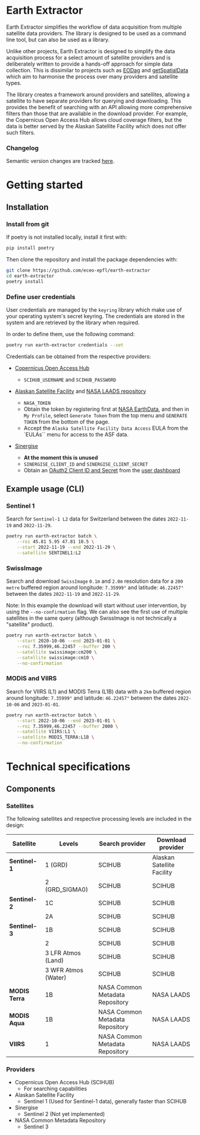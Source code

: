# Earth Extractor

Earth Extractor simplifies the workflow of data acquisition from multiple
satellite data providers. The library is designed to be used as a command line
tool, but can also be used as a library.

Unlike other projects, Earth Extractor is designed to simplify the data
acquisition process for a select amount of satellite providers and is
deliberately written to provide a hands-off approach for simple data
collection. This is dissimilar to projects
such as [EODag](https://github.com/CS-SI/eodag) and
[getSpatialData](https://github.com/16EAGLE/getSpatialData) which aim to
harmonise the process over many providers and satellite types.

The library creates a framework around providers and satellites, allowing
a satellite to have separate providers for querying and downloading. This
provides the benefit of searching with an API allowing more comprehensive
filters than those that are available in the download provider. For example,
the Copernicus Open Access Hub allows cloud coverage filters, but the data is
better served by the Alaskan Satellite Facility which does not offer such
filters.

### Changelog
Semantic version changes are tracked [here](./CHANGELOG.md).

# Getting started
## Installation

### Install from git

If poetry is not installed locally, install it first with:

```bash
pip install poetry
```

Then clone the repository and install the package dependencies with:

```bash
git clone https://github.com/eceo-epfl/earth-extractor
cd earth-extractor
poetry install
```

### Define user credentials

User credentials are managed by the `keyring` library which make use of your
operating system's secret keyring. The credentials are stored in the system
and are retrieved by the library when required.

In order to define them, use the following command:

```bash
poetry run earth-extractor credentials --set
```

Credentials can be obtained from the respective providers:
* [Copernicus Open Access Hub](https://scihub.copernicus.eu/dhus/#/self-registration)
    * `SCIHUB_USERNAME` and `SCIHUB_PASSWORD`

* [Alaskan Satellite Facility](https://asf.alaska.edu/) and [NASA LAADS repository](https://ladsweb.modaps.eosdis.nasa.gov/)
    * `NASA_TOKEN`
    * Obtain the token by registering first at [NASA EarthData](https://urs.earthdata.nasa.gov/users/new), and then in `My Profile`, select `Generate Token` from the top menu and
    `GENERATE TOKEN` from the bottom of the page.
    * Accept the `Alaska Satellite Facility Data Access` EULA from the `EULAs``
    menu for access to the ASF data.

* [Sinergise](https://www.sentinel-hub.com)
    * **At the moment this is unused**
    * `SINERGISE_CLIENT_ID` and `SINERGISE_CLIENT_SECRET`
    * Obtain an [OAuth2 Client ID and Secret](https://docs.sentinel-hub.com/api/latest/api/overview/authentication/)
    from the [user dashboard](https://apps.sentinel-hub.com/dashboard/#/account/settings)


## Example usage (CLI)

### Sentinel 1
Search for `Sentinel-1 L2` data for Switzerland between the dates
`2022-11-19` and `2022-11-29`.

```bash
poetry run earth-extractor batch \
    --roi 45.81 5.95 47.81 10.5 \
    --start 2022-11-19 --end 2022-11-29 \
    --satellite SENTINEL1:L2
```

### SwissImage

Search and download `SwissImage` `0.1m` and `2.0m` resolution data for a
`200 metre` buffered region around longitude: `7.35999°` and latitude:
`46.22457°` between the dates `2022-11-19` and `2022-11-29`.

Note: In this example the download will start without user intervention, by
using the `--no-confirmation` flag. We can also see the first use of multiple
satellites in the same query (although SwissImage is not technically a
"satellite" product).

```bash
poetry run earth-extractor batch \
    --start 2020-10-06 --end 2023-01-01 \
    --roi 7.35999,46.22457 --buffer 200 \
    --satellite swissimage:cm200 \
    --satellite swissimage:cm10 \
    --no-confirmation
```

### MODIS and VIIRS

Search for VIIRS (L1) and MODIS Terra (L1B) data with a `2km` buffered region
around longitude: `7.35999°` and latitude: `46.22457°` between the dates
`2022-10-06` and `2023-01-01`.

```bash
poetry run earth-extractor batch \
    --start 2022-10-06 --end 2023-01-01 \
    --roi 7.35999,46.22457 --buffer 2000 \
    --satellite VIIRS:L1 \
    --satellite MODIS_TERRA:L1B \
    --no-confirmation
```

# Technical specifications

## Components
### Satellites
The following satellites and respective processing levels are
included in the design:


| **Satellite** | **Levels**            | **Search provider**               | **Download provider**             |
|---------------|-----------------------|-----------------------------------|-----------------------------------|
| **Sentinel-1**| 1 (GRD)               | SCIHUB                            | Alaskan Satellite Facility        |
|               | 2 (GRD_SIGMA0)        | SCIHUB                            | SCIHUB                            |
| **Sentinel-2**| 1C                    | SCIHUB                            | SCIHUB                            |
|               | 2A                    | SCIHUB                            | SCIHUB                            |
| **Sentinel-3**| 1B                    | SCIHUB                            | SCIHUB                            |
|               | 2                     | SCIHUB                            | SCIHUB                            |
|               | 3 LFR Atmos (Land)    | SCIHUB                            | SCIHUB                            |
|               | 3 WFR Atmos (Water)   | SCIHUB                            | SCIHUB                            |
| **MODIS Terra**| 1B                   | NASA Common Metadata Repository   | NASA LAADS                        |
| **MODIS Aqua** | 1B                   | NASA Common Metadata Repository   | NASA LAADS                        |
| **VIIRS**      | 1                    | NASA Common Metadata Repository   | NASA LAADS                        |




### Providers

* Copernicus Open Access Hub (SCIHUB)
    * For searching capabilities
* Alaskan Satellite Facility
    * Sentinel 1 (Used for Sentinel-1 data), generally faster than SCIHUB
* Sinergise
    * Sentinel 2 (Not yet implemented)
* NASA Common Metadata Repository
    * Sentinel 3
